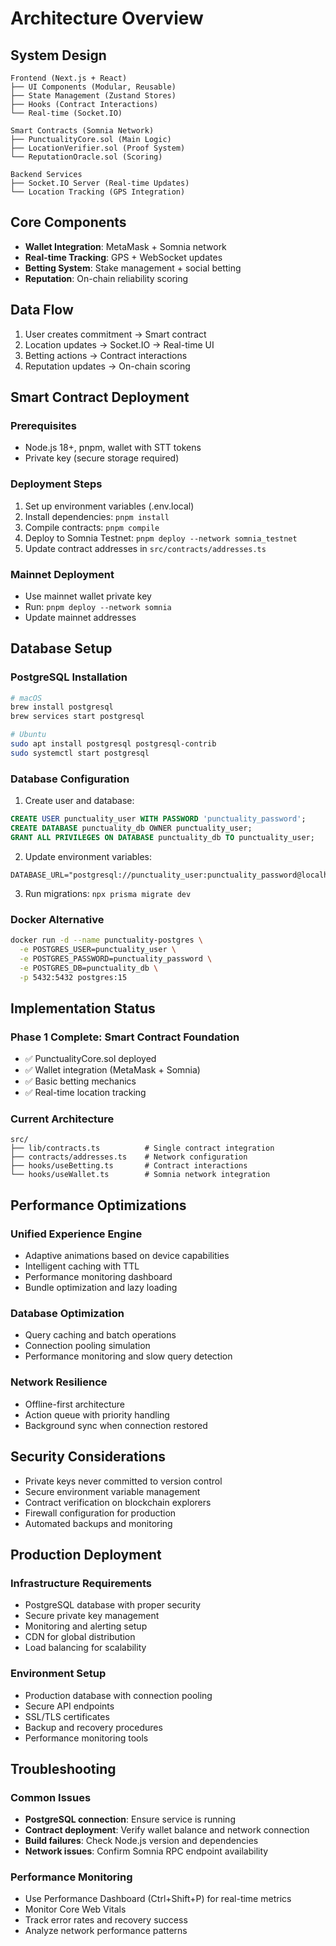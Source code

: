# Architecture Overview

## System Design

```
Frontend (Next.js + React)
├── UI Components (Modular, Reusable)
├── State Management (Zustand Stores)
├── Hooks (Contract Interactions)
└── Real-time (Socket.IO)

Smart Contracts (Somnia Network)
├── PunctualityCore.sol (Main Logic)
├── LocationVerifier.sol (Proof System)
└── ReputationOracle.sol (Scoring)

Backend Services
├── Socket.IO Server (Real-time Updates)
└── Location Tracking (GPS Integration)
```

## Core Components

- **Wallet Integration**: MetaMask + Somnia network
- **Real-time Tracking**: GPS + WebSocket updates
- **Betting System**: Stake management + social betting
- **Reputation**: On-chain reliability scoring

## Data Flow

1. User creates commitment → Smart contract
2. Location updates → Socket.IO → Real-time UI
3. Betting actions → Contract interactions
4. Reputation updates → On-chain scoring

## Smart Contract Deployment

### Prerequisites

- Node.js 18+, pnpm, wallet with STT tokens
- Private key (secure storage required)

### Deployment Steps

1. Set up environment variables (.env.local)
2. Install dependencies: `pnpm install`
3. Compile contracts: `pnpm compile`
4. Deploy to Somnia Testnet: `pnpm deploy --network somnia_testnet`
5. Update contract addresses in `src/contracts/addresses.ts`

### Mainnet Deployment

- Use mainnet wallet private key
- Run: `pnpm deploy --network somnia`
- Update mainnet addresses

## Database Setup

### PostgreSQL Installation

```bash
# macOS
brew install postgresql
brew services start postgresql

# Ubuntu
sudo apt install postgresql postgresql-contrib
sudo systemctl start postgresql
```

### Database Configuration

1. Create user and database:

```sql
CREATE USER punctuality_user WITH PASSWORD 'punctuality_password';
CREATE DATABASE punctuality_db OWNER punctuality_user;
GRANT ALL PRIVILEGES ON DATABASE punctuality_db TO punctuality_user;
```

2. Update environment variables:

```env
DATABASE_URL="postgresql://punctuality_user:punctuality_password@localhost:5432/punctuality_db"
```

3. Run migrations: `npx prisma migrate dev`

### Docker Alternative

```bash
docker run -d --name punctuality-postgres \
  -e POSTGRES_USER=punctuality_user \
  -e POSTGRES_PASSWORD=punctuality_password \
  -e POSTGRES_DB=punctuality_db \
  -p 5432:5432 postgres:15
```

## Implementation Status

### Phase 1 Complete: Smart Contract Foundation

- ✅ PunctualityCore.sol deployed
- ✅ Wallet integration (MetaMask + Somnia)
- ✅ Basic betting mechanics
- ✅ Real-time location tracking

### Current Architecture

```
src/
├── lib/contracts.ts          # Single contract integration
├── contracts/addresses.ts    # Network configuration
├── hooks/useBetting.ts       # Contract interactions
└── hooks/useWallet.ts        # Somnia network integration
```

## Performance Optimizations

### Unified Experience Engine

- Adaptive animations based on device capabilities
- Intelligent caching with TTL
- Performance monitoring dashboard
- Bundle optimization and lazy loading

### Database Optimization

- Query caching and batch operations
- Connection pooling simulation
- Performance monitoring and slow query detection

### Network Resilience

- Offline-first architecture
- Action queue with priority handling
- Background sync when connection restored

## Security Considerations

- Private keys never committed to version control
- Secure environment variable management
- Contract verification on blockchain explorers
- Firewall configuration for production
- Automated backups and monitoring

## Production Deployment

### Infrastructure Requirements

- PostgreSQL database with proper security
- Secure private key management
- Monitoring and alerting setup
- CDN for global distribution
- Load balancing for scalability

### Environment Setup

- Production database with connection pooling
- Secure API endpoints
- SSL/TLS certificates
- Backup and recovery procedures
- Performance monitoring tools

## Troubleshooting

### Common Issues

- **PostgreSQL connection**: Ensure service is running
- **Contract deployment**: Verify wallet balance and network connection
- **Build failures**: Check Node.js version and dependencies
- **Network issues**: Confirm Somnia RPC endpoint availability

### Performance Monitoring

- Use Performance Dashboard (Ctrl+Shift+P) for real-time metrics
- Monitor Core Web Vitals
- Track error rates and recovery success
- Analyze network performance patterns
